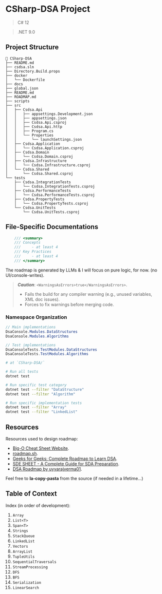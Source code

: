 # CSharp-DSA Project

> C# 12

> .NET 9.0

## Project Structure
```
󱡂 CSharp-DSA
├── README.md
├── csdsa.sln
├── Directory.Build.props
├── docker
│   └── Dockerfile
├── docs
├── global.json
├── README.md
├── ROADMAP.md
├── scripts
├── src
│   ├── Csdsa.Api
│   │   ├── appsettings.Development.json
│   │   ├── appsettings.json
│   │   ├── Csdsa.Api.csproj
│   │   ├── Csdsa.Api.http
│   │   ├── Program.cs
│   │   └── Properties
│   │       └── launchSettings.json
│   ├── Csdsa.Application
│   │   └── Csdsa.Application.csproj
│   ├── Csdsa.Domain
│   │   └── Csdsa.Domain.csproj
│   ├── Csdsa.Infrastructure
│   │   └── Csdsa.Infrastructure.csproj
│   └── Csdsa.Shared
│       └── Csdsa.Shared.csproj
└── tests
    ├── Csdsa.IntegrationTests
    │   └── Csdsa.IntegrationTests.csproj
    ├── Csdsa.PerformanceTests
    │   └── Csdsa.PerformanceTests.csproj
    ├── Csdsa.PropertyTests
    │   └── Csdsa.PropertyTests.csproj
    └── Csdsa.UnitTests
        └── Csdsa.UnitTests.csproj
```
## File-Specific Documentations
```cs
    /// <summary>
    /// Concepts
    ///     - at least 4
    /// Key Practices
    ///     - at least 4
    /// </summary>
```

The roadmap is generated by LLMs & I will focus on pure logic, for now. (no UI/console-writes).

> _**Caution**_: `<WarningsAsErrors>true</WarningsAsErrors>`.
> - Fails the build for any compiler warning (e.g., unused variables, XML doc issues).
> - Forces to fix warnings before merging code.

### Namespace Organization
```cs
// Main implementations
DsaConsole.Modules.DataStructures
DsaConsole.Modules.Algorithms

// Test implementations
DsaConsoleTests.TestModules.DataStructures
DsaConsoleTests.TestModules.Algorithms
```

```bash
# at `CSharp-DSA/`

# Run all tests
dotnet test

# Run specific test category
dotnet test --filter "DataStructure"
dotnet test --filter "Algorithm"

# Run specific implementation tests
dotnet test --filter "Array"
dotnet test --filter "LinkedList"
```

## Resources
Resources used to design roadmap:
- [Big-O Cheat Sheet Website](https://www.bigocheatsheet.com/).
- [roadmap.sh](https://roadmap.sh/datastructures-and-algorithms).
- [Geeks for Geeks: Complete Roadmap to Learn DSA](https://www.geeksforgeeks.org/complete-roadmap-to-learn-dsa-from-scratch/).
- [SDE SHEET - A Complete Guide for SDA Preparation](https://www.geeksforgeeks.org/sde-sheet-a-complete-guide-for-sde-preparation/).
- [DSA Roadmap by uyvarajverma01](https://github.com/yuvrajverma01/Data-Structures-And-Algorithms-Roadmap).

Feel free to **la-copy-pasta** from the source (if needed in a lifetime...)

## Table of Context
Index (in order of development):
1. `Array`
2. `List<T>`
3. `Span<T>`
4. `Strings`
5. `StackQueue`
6. `LinkedList`
7. `Vectors`
8. `ArrayList`
9. `TupleUtils`
10. `SequentialTraversals`
11. `StreamProcessing`
12. `DFS`
13. `BFS`
14. `Serialization`
15. `LinearSearch`
